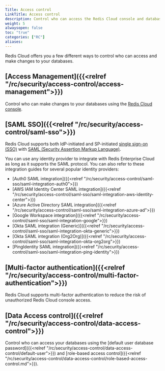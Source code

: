```yaml
---
Title: Access control
LinkTitle: Access control
description: Control who can access the Redis Cloud console and databases.
weight: 5
alwaysopen: false
toc: "true"
categories: ["RC"]
aliases: 
---
```


Redis Cloud offers you a few different ways to control who can access and make changes to your databases.

## [Access Management]({{<relref "/rc/security/access-control/access-management">}})

Control who can make changes to your databases using the [Redis Cloud console](https://app.redislabs.com/).

## [SAML SSO]({{<relref "/rc/security/access-control/saml-sso">}})

Redis Cloud supports both IdP-initiated and SP-initiated [single sign-on (SSO)](https://en.wikipedia.org/wiki/Single_sign-on) with [SAML (Security Assertion Markup Language)](https://en.wikipedia.org/wiki/Security_Assertion_Markup_Language).

You can use any identity provider to integrate with Redis Enterprise Cloud as long as it supports the SAML protocol. You can also refer to these integration guides for several popular identity providers:

  - [Auth0 SAML integration]({{<relref "/rc/security/access-control/saml-sso/saml-integration-auth0">}})
  - [AWS IAM Identity Center SAML integration]({{<relref "/rc/security/access-control/saml-sso/saml-integration-aws-identity-center">}})
  - [Azure Active Directory SAML integration]({{<relref "/rc/security/access-control/saml-sso/saml-integration-azure-ad">}})
  - [Google Workspace integration]({{<relref "/rc/security/access-control/saml-sso/saml-integration-google">}}) 
  - [Okta SAML integration (Generic)]({{<relref "/rc/security/access-control/saml-sso/saml-integration-okta-generic">}})
  - [Okta SAML integration (Org2Org)]({{<relref "/rc/security/access-control/saml-sso/saml-integration-okta-org2org">}})
  - [PingIdentity SAML integration]({{<relref "/rc/security/access-control/saml-sso/saml-integration-ping-identity">}})

## [Multi-factor authentication]({{<relref "/rc/security/access-control/multi-factor-authentication">}})

Redis Cloud supports multi-factor authentication to reduce the risk of unauthorized Redis Cloud console access. 

## [Data Access control]({{<relref "/rc/security/access-control/data-access-control">}})

Control who can access your databases using the [default user database password]({{<relref "/rc/security/access-control/data-access-control/default-user">}}) and [role-based access control]({{<relref "/rc/security/access-control/data-access-control/role-based-access-control.md">}}).



